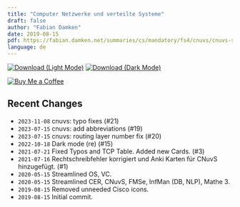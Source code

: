 ```yaml
---
title: "Computer Netzwerke und verteilte Systeme"
draft: false
author: "Fabian Damken"
date: 2019-08-15
pdf: https://fabian.damken.net/summaries/cs/mandatory/fs4/cnuvs/cnuvs-summary.pdf
language: de
---
```


[![Download (Light Mode)](/download.png)](cnuvs-summary.pdf)
[![Download (Dark Mode)](/download-dark.png)](cnuvs-summary-dark.pdf)

[![Buy Me a Coffee](/kofi.png)](https://ko-fi.com/fdamken)

## Recent Changes
- `2023-11-08` cnuvs: typo fixes (#21)
- `2023-07-15` cnuvs: add abbreviations (#19)
- `2023-07-15` cnuvs: routing layer number fix (#20)
- `2022-10-18` Dark mode (re) (#15)
- `2021-07-21` Fixed Typos and TCP Table. Added new Cards. (#3)
- `2021-07-16` Rechtschreibfehler korrigiert und Anki Karten für CNuvS hinzugefügt. (#1)
- `2020-05-15` Streamlined OS, VC.
- `2020-05-15` Streamlined CER, CNuvS, FMSe, InfMan (DB, NLP), Mathe 3.
- `2019-08-15` Removed unneeded Cisco icons.
- `2019-08-15` Initial commit.
